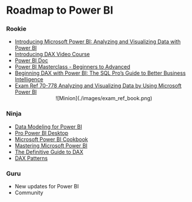 # Roadmap to Power BI 

### Rookie
* [Introducing Microsoft Power BI: Analyzing and Visualizing Data with Power BI](https://courses.edx.org/courses/course-v1:Microsoft+DAT207x+2T2018/course/)
* [Introducing DAX Video Course](https://www.sqlbi.com/p/introducing-dax-video-course/)
* [Power BI Doc](https://docs.microsoft.com/zh-cn/power-bi/)
* [Power BI Masterclass - Beginners to Advanced](https://www.safaribooksonline.com/videos/power-bi-masterclass/9781789533095)
* [Beginning DAX with Power BI: The SQL Pro’s Guide to Better Business Intelligence](https://www.safaribooksonline.com/library/view/beginning-dax-with/9781484234778/)
* [Exam Ref 70-778 Analyzing and Visualizing Data by Using Microsoft Power BI](https://www.safaribooksonline.com/library/view/exam-ref-70-778/9780134857817/)
	<div align=center> ![Minion](./images/exam_ref_book.png)

	
	
### Ninja
* [Data Modeling for Power BI](https://www.safaribooksonline.com/library/view/analyzing-data-with/9781509302833/)
* [Pro Power BI Desktop](https://www.safaribooksonline.com/library/view/pro-power-bi/9781484232101/)
* [Microsoft Power BI Cookbook](https://www.safaribooksonline.com/library/view/microsoft-power-bi/9781788290142/)
* [Mastering Microsoft Power BI](https://www.safaribooksonline.com/library/view/mastering-microsoft-power/9781788297233/)
* [The Definitive Guide to DAX](https://www.safaribooksonline.com/library/view/the-definitive-guide/9780735698383/)
* [DAX Patterns](https://www.daxpatterns.com/patterns/)

### Guru
* New updates for Power BI
* Community
